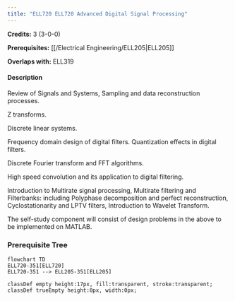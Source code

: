 ```yaml
---
title: "ELL720 ELL720 Advanced Digital Signal Processing"
---
```

**Credits:** 3 (3-0-0)

**Prerequisites:** [[/Electrical Engineering/ELL205|ELL205]]

**Overlaps with:** ELL319

#### Description
Review of Signals and Systems, Sampling and data reconstruction processes.

Z transforms.

Discrete linear systems.

Frequency domain design of digital filters. Quantization effects in digital filters.

Discrete Fourier transform and FFT algorithms.

High speed convolution and its application to digital filtering.

Introduction to Multirate signal processing, Multirate filtering and Filterbanks: including Polyphase decomposition and perfect reconstruction, Cyclostationarity and LPTV filters, Introduction to Wavelet Transform.

The self-study component will consist of design problems in the above to be implemented on MATLAB.

### Prerequisite Tree

```mermaid
flowchart TD
ELL720-351[ELL720]
ELL720-351 --> ELL205-351[ELL205]

classDef empty height:17px, fill:transparent, stroke:transparent;
classDef trueEmpty height:0px, width:0px;
```
